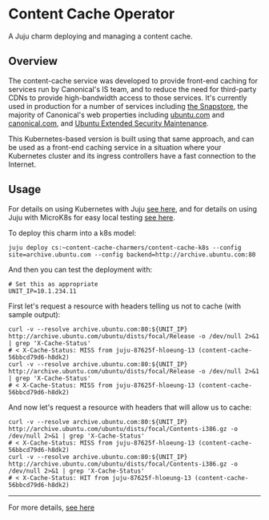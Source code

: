 # Content Cache Operator

A Juju charm deploying and managing a content cache.

## Overview

The content-cache service was developed to provide front-end caching for
services run by Canonical's IS team, and to reduce the need for third-party
CDNs to provide high-bandwidth access to those services. It's currently used
in production for a number of services including [the Snapstore](https://snapcraft.io/store),
the majority of Canonical's web properties including [ubuntu.com](https://ubuntu.com) and
[canonical.com](https://canonical.com), and [Ubuntu Extended Security Maintenance](https://ubuntu.com/security/esm).

This Kubernetes-based version is built using that same approach, and can be
used as a front-end caching service in a situation where your Kubernetes
cluster and its ingress controllers have a fast connection to the Internet.

## Usage

For details on using Kubernetes with Juju [see here](https://juju.is/docs/kubernetes), and for
details on using Juju with MicroK8s for easy local testing [see here](https://juju.is/docs/microk8s-cloud).

To deploy this charm into a k8s model:

    juju deploy cs:~content-cache-charmers/content-cache-k8s --config site=archive.ubuntu.com --config backend=http://archive.ubuntu.com:80

And then you can test the deployment with:

    # Set this as appropriate
    UNIT_IP=10.1.234.11

First let's request a resource with headers telling us not to cache (with
sample output):

    curl -v --resolve archive.ubuntu.com:80:${UNIT_IP} http://archive.ubuntu.com/ubuntu/dists/focal/Release -o /dev/null 2>&1 | grep 'X-Cache-Status'
    # < X-Cache-Status: MISS from juju-87625f-hloeung-13 (content-cache-56bbcd79d6-h8dk2)
    curl -v --resolve archive.ubuntu.com:80:${UNIT_IP} http://archive.ubuntu.com/ubuntu/dists/focal/Release -o /dev/null 2>&1 | grep 'X-Cache-Status'
    # < X-Cache-Status: MISS from juju-87625f-hloeung-13 (content-cache-56bbcd79d6-h8dk2)

And now let's request a resource with headers that will allow us to cache:

    curl -v --resolve archive.ubuntu.com:80:${UNIT_IP} http://archive.ubuntu.com/ubuntu/dists/focal/Contents-i386.gz -o /dev/null 2>&1 | grep 'X-Cache-Status'
    # < X-Cache-Status: MISS from juju-87625f-hloeung-13 (content-cache-56bbcd79d6-h8dk2)
    curl -v --resolve archive.ubuntu.com:80:${UNIT_IP} http://archive.ubuntu.com/ubuntu/dists/focal/Contents-i386.gz -o /dev/null 2>&1 | grep 'X-Cache-Status'
    # < X-Cache-Status: HIT from juju-87625f-hloeung-13 (content-cache-56bbcd79d6-h8dk2)

---

For more details, [see here](https://charmhub.io/content-cache)
